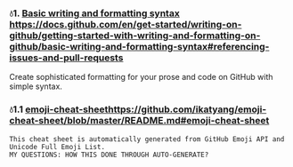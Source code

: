 ### 💧1. [Basic writing and formatting syntax](https://docs.github.com/en/get-started/writing-on-github/getting-started-with-writing-and-formatting-on-github/basic-writing-and-formatting-syntax#referencing-issues-and-pull-requests) https://docs.github.com/en/get-started/writing-on-github/getting-started-with-writing-and-formatting-on-github/basic-writing-and-formatting-syntax#referencing-issues-and-pull-requests
  Create sophisticated formatting for your prose and code on GitHub with simple syntax.
  ### 💧1.1 [emoji-cheat-sheet](https://github.com/ikatyang/emoji-cheat-sheet/blob/master/README.md#emoji-cheat-sheet)https://github.com/ikatyang/emoji-cheat-sheet/blob/master/README.md#emoji-cheat-sheet
    This cheat sheet is automatically generated from GitHub Emoji API and Unicode Full Emoji List.
    MY QUESTIONS: HOW THIS DONE THROUGH AUTO-GENERATE?
